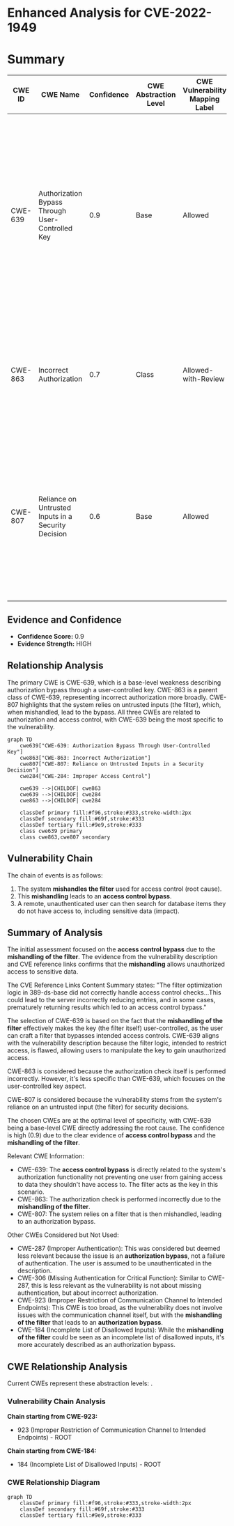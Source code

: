 # Enhanced Analysis for CVE-2022-1949

# Summary
| CWE ID | CWE Name | Confidence | CWE Abstraction Level | CWE Vulnerability Mapping Label | CWE-Vulnerability Mapping Notes |
|---|---|---|---|---|---|
| CWE-639 | Authorization Bypass Through User-Controlled Key | 0.9 | Base | Allowed | Primary CWE. The **access control bypass** occurs because the filter mishandling allows unauthorized access to data. The key that identifies the data being accessed is effectively user-controlled due to the **mishandling of the filter**. |
| CWE-863 | Incorrect Authorization | 0.7 | Class | Allowed-with-Review | Secondary CWE. The authorization check is performed incorrectly due to the **mishandling of the filter**, leading to an **access control bypass**. |
| CWE-807 | Reliance on Untrusted Inputs in a Security Decision | 0.6 | Base | Allowed | Secondary CWE. The system relies on a filter as input, but the **mishandling of the filter** leads to an **access control bypass**, allowing unauthorized access to data. The filter can be modified by an untrusted actor. |

## Evidence and Confidence

*   **Confidence Score:** 0.9
*   **Evidence Strength:** HIGH

## Relationship Analysis
The primary CWE is CWE-639, which is a base-level weakness describing authorization bypass through a user-controlled key. CWE-863 is a parent class of CWE-639, representing incorrect authorization more broadly. CWE-807 highlights that the system relies on untrusted inputs (the filter), which, when mishandled, lead to the bypass. All three CWEs are related to authorization and access control, with CWE-639 being the most specific to the vulnerability.

```mermaid
graph TD
    cwe639["CWE-639: Authorization Bypass Through User-Controlled Key"]
    cwe863["CWE-863: Incorrect Authorization"]
    cwe807["CWE-807: Reliance on Untrusted Inputs in a Security Decision"]
    cwe284["CWE-284: Improper Access Control"]
    
    cwe639 -->|CHILDOF| cwe863
    cwe639 -->|CHILDOF| cwe284
    cwe863 -->|CHILDOF| cwe284
    
    classDef primary fill:#f96,stroke:#333,stroke-width:2px
    classDef secondary fill:#69f,stroke:#333
    classDef tertiary fill:#9e9,stroke:#333
    class cwe639 primary
    class cwe863,cwe807 secondary
```

## Vulnerability Chain
The chain of events is as follows:
1.  The system **mishandles the filter** used for access control (root cause).
2.  This **mishandling** leads to an **access control bypass**.
3.  A remote, unauthenticated user can then search for database items they do not have access to, including sensitive data (impact).

## Summary of Analysis
The initial assessment focused on the **access control bypass** due to the **mishandling of the filter**. The evidence from the vulnerability description and CVE reference links confirms that the **mishandling** allows unauthorized access to sensitive data.

The CVE Reference Links Content Summary states: "The filter optimization logic in 389-ds-base did not correctly handle access control checks...This could lead to the server incorrectly reducing entries, and in some cases, prematurely returning results which led to an access control bypass."

The selection of CWE-639 is based on the fact that the **mishandling of the filter** effectively makes the key (the filter itself) user-controlled, as the user can craft a filter that bypasses intended access controls. CWE-639 aligns with the vulnerability description because the filter logic, intended to restrict access, is flawed, allowing users to manipulate the key to gain unauthorized access.

CWE-863 is considered because the authorization check itself is performed incorrectly. However, it's less specific than CWE-639, which focuses on the user-controlled key aspect.

CWE-807 is considered because the vulnerability stems from the system's reliance on an untrusted input (the filter) for security decisions.

The chosen CWEs are at the optimal level of specificity, with CWE-639 being a base-level CWE directly addressing the root cause. The confidence is high (0.9) due to the clear evidence of **access control bypass** and the **mishandling of the filter**.

Relevant CWE Information:
- CWE-639: The **access control bypass** is directly related to the system's authorization functionality not preventing one user from gaining access to data they shouldn't have access to. The filter acts as the key in this scenario.
- CWE-863: The authorization check is performed incorrectly due to the **mishandling of the filter**.
- CWE-807: The system relies on a filter that is then mishandled, leading to an authorization bypass.

Other CWEs Considered but Not Used:
- CWE-287 (Improper Authentication): This was considered but deemed less relevant because the issue is an **authorization bypass**, not a failure of authentication. The user is assumed to be unauthenticated in the description.
- CWE-306 (Missing Authentication for Critical Function): Similar to CWE-287, this is less relevant as the vulnerability is not about missing authentication, but about incorrect authorization.
- CWE-923 (Improper Restriction of Communication Channel to Intended Endpoints): This CWE is too broad, as the vulnerability does not involve issues with the communication channel itself, but with the **mishandling of the filter** that leads to an **authorization bypass**.
- CWE-184 (Incomplete List of Disallowed Inputs): While the **mishandling of the filter** could be seen as an incomplete list of disallowed inputs, it's more accurately described as an authorization bypass.


## CWE Relationship Analysis

Current CWEs represent these abstraction levels: .


### Vulnerability Chain Analysis

**Chain starting from CWE-923:**
- 923 (Improper Restriction of Communication Channel to Intended Endpoints) - ROOT


**Chain starting from CWE-184:**
- 184 (Incomplete List of Disallowed Inputs) - ROOT



### CWE Relationship Diagram

```mermaid
graph TD
    classDef primary fill:#f96,stroke:#333,stroke-width:2px
    classDef secondary fill:#69f,stroke:#333
    classDef tertiary fill:#9e9,stroke:#333
```